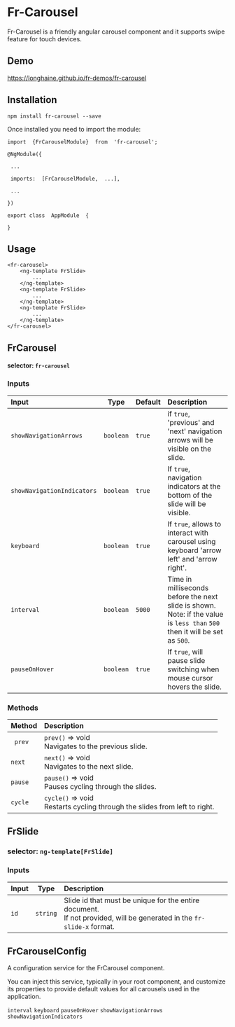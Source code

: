 # Fr-Carousel

Fr-Carousel is a friendly angular carousel component and it supports swipe feature for touch devices.

## Demo

https://longhaine.github.io/fr-demos/fr-carousel

## Installation

```
npm install fr-carousel --save
```
Once installed you need to import the module:
```
import  {FrCarouselModule}  from  'fr-carousel';

@NgModule({

 ...

 imports:  [FrCarouselModule,  ...],

 ...

})

export class  AppModule  {

}
```
## Usage

```
<fr-carousel>
	<ng-template FrSlide>
		...
	</ng-template>
	<ng-template FrSlide>
		...
	</ng-template>
	<ng-template FrSlide>
		...
	</ng-template>
</fr-carousel>
```
## FrCarousel
#### selector: `fr-carousel`
### Inputs

| Input | Type | Default |Description|
| :---         |     :---:      |  :--- |:---
| `showNavigationArrows` |`boolean` | `true` |if `true`, 'previous' and 'next' navigation arrows will be visible on the slide.
| `showNavigationIndicators` | `boolean` |`true`|If `true`, navigation indicators at the bottom of the slide will be visible.   |
|`keyboard`|`boolean`|`true`|If `true`, allows to interact with carousel using keyboard 'arrow left' and 'arrow right'.
|`interval`|`boolean`|`5000`|Time in milliseconds before the next slide is shown. Note: if the value is `less than` `500` then it will be set as `500`.|
|`pauseOnHover`|`boolean`|`true`|If `true`, will pause slide switching when mouse cursor hovers the slide.|
### Methods
| Method| Description|
| :---         |:---
|` prev` |`prev()`  => void <br/>Navigates to the previous slide.
| `next` |`next()`  => void <br/>Navigates to the next slide.
| `pause` |`pause()`  => void <br/>Pauses cycling through the slides.
| `cycle` |`cycle()`  => void <br/>Restarts cycling through the slides from left to right.

## FrSlide
### selector: `ng-template[FrSlide]`
### Inputs

| Input | Type | Description|
| :---  |     :---:  |  :--- 
| `id` |`string` |Slide id that must be unique for the entire document.<br/>If not provided, will be generated in the  `fr-slide-x`  format.

## FrCarouselConfig

A configuration service for the FrCarousel component.

You can inject this service, typically in your root component, and customize its properties to provide default values for all carousels used in the application.

`interval` `keyboard` `pauseOnHover` `showNavigationArrows` `showNavigationIndicators`